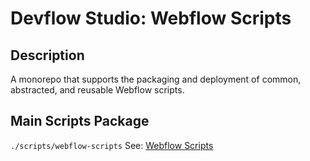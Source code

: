 # Devflow Studio: Webflow Scripts

## Description

A monorepo that supports the packaging and deployment of common, abstracted, and
reusable Webflow scripts.

## Main Scripts Package

`./scripts/webflow-scripts` See:
[Webflow Scripts](./scripts/webflow-scripts/README.md)
